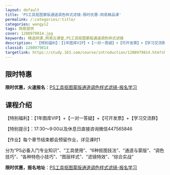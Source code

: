 ```yaml
---
layout: default
title: 'PS工具抠图蒙版通道调色样式滤镜-限时优惠-网易精品课'
permalink: /:categories/:title/
categories: wangyi2
tags: 网易提供
cover: 1208979814.jpg
keywords: 精选网课,网易云课堂,PS工具抠图蒙版通道调色样式滤镜
description: '【特别福利】：【1年图库VIP】+【一对一答疑】+【可开发票】+【学习交流群】【特别提示】：17:30～9:00以及休息'
classid: 1208979814
targetlink: https://study.163.com/course/introduction/1208979814.htm?share=1&shareId=1025206652&utm_campaign=share&utm_medium=iphoneShare&utm_source=&utm_u=1025206652
---
```


## 限时特惠

**限时优惠，火速报名**：[PS工具抠图蒙版通道调色样式滤镜-报名学习](https://study.163.com/course/introduction/1208979814.htm?share=1&shareId=1025206652&utm_campaign=share&utm_medium=iphoneShare&utm_source=&utm_u=1025206652)

## 课程介绍

【特别福利】：【1年图库VIP】+【一对一答疑】+【可开发票】+【学习交流群】

【特别提示】：17:30～9:00以及休息日直接咨询微信447565846

【作业】每个章节结束都会预留作业，详见课时1

分为“PS必备入门专业知识”、“工具使用”、“6种抠图技法”、“通道与蒙版”、“调色技巧”、“各种特色小技巧”、“图层样式”、“滤镜特效”、“综合实战”

**限时优惠，报名地址**：[PS工具抠图蒙版通道调色样式滤镜-报名学习](https://study.163.com/course/introduction/1208979814.htm?share=1&shareId=1025206652&utm_campaign=share&utm_medium=iphoneShare&utm_source=&utm_u=1025206652)

